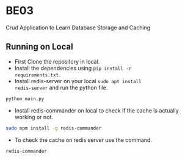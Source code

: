 # BE03
Crud Application to Learn Database Storage and Caching

## Running on Local

* First Clone the repository in local.
* Install the dependencies using <code>pip install -r requirements.txt</code>.
* Install redis-server on your local <code>sudo apt install redis-server</code> and run the python file.
```python
python main.py
```
* Install redis-commander on local to check if the cache is actually working or not.
```bash
sudo npm install -g redis-commander
```
* To check the cache on redis server use the command.
```bash
redis-commander
```


